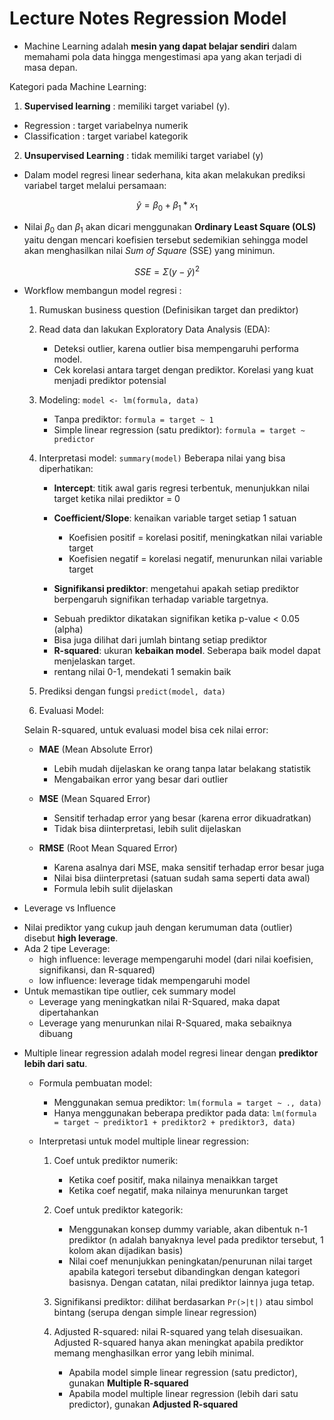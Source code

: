 # Lecture Notes Regression Model

* Machine Learning adalah **mesin yang dapat belajar sendiri** dalam memahami pola data hingga mengestimasi apa yang akan terjadi di masa depan.

Kategori pada Machine Learning:

1. **Supervised learning** : memiliki target variabel (y). 
  - Regression : target variabelnya numerik
  - Classification : target variabel kategorik
    
2. **Unsupervised Learning** : tidak memiliki target variabel (y)

* Dalam model regresi linear sederhana, kita akan melakukan prediksi variabel target melalui persamaan:

$$\hat{y}=\beta_0 + \beta_1*x_1$$

* Nilai $\beta_0$ dan $\beta_1$ akan dicari menggunakan **Ordinary Least Square (OLS)** yaitu dengan mencari koefisien tersebut sedemikian sehingga model akan menghasilkan nilai *Sum of Square* (SSE) yang minimun.

$$ SSE = \Sigma{(y-\hat{y})^2} $$

* Workflow membangun model regresi :

  1. Rumuskan business question (Definisikan target dan prediktor)

  2. Read data dan lakukan Exploratory Data Analysis (EDA):
      - Deteksi outlier, karena outlier bisa mempengaruhi performa model.
      - Cek korelasi antara target dengan prediktor. Korelasi yang kuat menjadi prediktor potensial
  
  3. Modeling: `model <- lm(formula, data)`
      - Tanpa prediktor: `formula = target ~ 1`
      - Simple linear regression (satu prediktor): `formula = target ~ predictor`

  4. Interpretasi model: `summary(model)`
     Beberapa nilai yang bisa diperhatikan:
     - **Intercept**: titik awal garis regresi terbentuk, menunjukkan nilai target ketika nilai prediktor = 0
   
     - **Coefficient/Slope**: kenaikan variable target setiap 1 satuan
       + Koefisien positif = korelasi positif, meningkatkan nilai variable target
       + Koefisien negatif = korelasi negatif, menurunkan nilai variable target
  
     - **Signifikansi prediktor**: mengetahui apakah setiap prediktor berpengaruh signifikan terhadap variable targetnya.
      + Sebuah prediktor dikatakan signifikan ketika p-value < 0.05 (alpha)
      + Bisa juga dilihat dari jumlah bintang setiap prediktor
  
     - **R-squared**: ukuran **kebaikan model**. Seberapa baik model dapat menjelaskan target. 
      + rentang nilai 0-1, mendekati 1 semakin baik
  
  5. Prediksi dengan fungsi `predict(model, data)`

  6. Evaluasi Model:
  
    Selain R-squared, untuk evaluasi model bisa cek nilai error:
    - **MAE** (Mean Absolute Error)
      + Lebih mudah dijelaskan ke orang tanpa latar belakang statistik
      - Mengabaikan error yang besar dari outlier

    - **MSE** (Mean Squared Error)
      + Sensitif terhadap error yang besar (karena error dikuadratkan)
      - Tidak bisa diinterpretasi, lebih sulit dijelaskan

    - **RMSE** (Root Mean Squared Error)
      + Karena asalnya dari MSE, maka sensitif terhadap error besar juga
      + Nilai bisa diinterpretasi (satuan sudah sama seperti data awal)
      - Formula lebih sulit dijelaskan

* Leverage vs Influence

- Nilai prediktor yang cukup jauh dengan kerumuman data (outlier) disebut **high leverage**. 
- Ada 2 tipe Leverage:
  + high influence: leverage mempengaruhi model (dari nilai koefisien, signifikansi, dan R-squared)
  + low influence: leverage tidak mempengaruhi model
- Untuk memastikan tipe outlier, cek summary model 
  + Leverage yang meningkatkan nilai R-Squared, maka dapat dipertahankan 
  + Leverage yang menurunkan nilai R-Squared, maka sebaiknya dibuang

* Multiple linear regression adalah model regresi linear dengan **prediktor lebih dari satu**.

  + Formula pembuatan model:
    - Menggunakan semua prediktor: `lm(formula = target ~ ., data)`
    - Hanya menggunakan beberapa prediktor pada data: `lm(formula = target ~ prediktor1 + prediktor2 + prediktor3, data)`

  + Interpretasi untuk model multiple linear regression:

    1. Coef untuk prediktor numerik:
        - Ketika coef positif, maka nilainya menaikkan target
        - Ketika coef negatif, maka nilainya menurunkan target
    2. Coef untuk prediktor kategorik:
        - Menggunakan konsep dummy variable, akan dibentuk n-1 prediktor (n adalah banyaknya level pada prediktor tersebut, 1 kolom akan dijadikan basis)
        - Nilai coef menunjukkan peningkatan/penurunan nilai target apabila kategori tersebut dibandingkan dengan kategori basisnya. Dengan catatan, nilai prediktor lainnya juga tetap.

    3. Signifikansi prediktor: dilihat berdasarkan `Pr(>|t|)` atau simbol bintang (serupa dengan simple linear regression)

    4. Adjusted R-squared: nilai R-squared yang telah disesuaikan. Adjusted R-squared hanya akan meningkat apabila prediktor memang menghasilkan error yang lebih minimal.
        - Apabila model simple linear regression (satu predictor), gunakan **Multiple R-squared**
        - Apabila model multiple linear regression (lebih dari satu predictor), gunakan **Adjusted R-squared**



